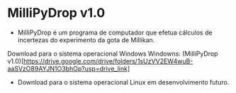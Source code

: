 # MilliPyDrop v1.0
- MilliPyDrop é um programa de computador que efetua cálculos de incertezas do experimento da gota de Millikan.

Download para o sistema operacional Windows  Windowns: (MilliPyDrop v1.0)[https://drive.google.com/drive/folders/1sUzVV2EW4wuB-aaSVzO89AYJN1O3bhOp?usp=drive_link]

- Download para o sistema operacional Linux em desenvolvimento futuro.
  
